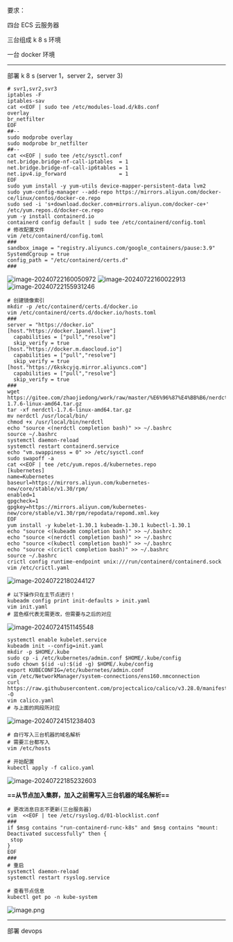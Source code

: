 要求：

四台 ECS 云服务器

三台组成 k 8 s 环境

一台 docker 环境

******
部署 k 8 s (server 1，server 2，server 3)
```shell
# svr1,svr2,svr3
iptables -F
iptables-sav
cat <<EOF | sudo tee /etc/modules-load.d/k8s.conf
overlay
br_netfilter
EOF
##--
sudo modprobe overlay
sudo modprobe br_netfilter
##--
cat <<EOF | sudo tee /etc/sysctl.conf
net.bridge.bridge-nf-call-iptables  = 1   
net.bridge.bridge-nf-call-ip6tables = 1    
net.ipv4.ip_forward                 = 1    
EOF
sudo yum install -y yum-utils device-mapper-persistent-data lvm2
sudo yum-config-manager --add-repo https://mirrors.aliyun.com/docker-ce/linux/centos/docker-ce.repo
sudo sed -i 's+download.docker.com+mirrors.aliyun.com/docker-ce+' /etc/yum.repos.d/docker-ce.repo
yum -y install containerd.io
containerd config default | sudo tee /etc/containerd/config.toml 
# 修改配置文件
vim /etc/containerd/config.toml 
###
sandbox_image = "registry.aliyuncs.com/google_containers/pause:3.9"
SystemdCgroup = true
config_path = "/etc/containerd/certs.d"
###
```
![image-20240722160050972](https://gitee.com/zhaojiedong/img/raw/master/image-20240722160050972.png)
![image-20240722160022913](https://gitee.com/zhaojiedong/img/raw/master/image-20240722160022913.png)
![image-20240722155931246](https://gitee.com/zhaojiedong/img/raw/master/image-20240722155931246.png)
```shell
# 创建镜像索引
mkdir -p /etc/containerd/certs.d/docker.io
vim /etc/containerd/certs.d/docker.io/hosts.toml
###
server = "https://docker.io"
[host."https://docker.1panel.live"]
  capabilities = ["pull","resolve"]
  skip_verify = true
[host."https://docker.m.daocloud.io"]
  capabilities = ["pull","resolve"]
  skip_verify = true
[host."https://6kskcyjq.mirror.aliyuncs.com"]
  capabilities = ["pull","resolve"]
  skip_verify = true
###
wget https://gitee.com/zhaojiedong/work/raw/master/%E6%96%87%E4%BB%B6/nerdctl-1.7.6-linux-amd64.tar.gz
tar -xf nerdctl-1.7.6-linux-amd64.tar.gz 
mv nerdctl /usr/local/bin/
chmod +x /usr/local/bin/nerdctl
echo "source <(nerdctl completion bash)" >> ~/.bashrc
source ~/.bashrc
systemctl daemon-reload
systemctl restart containerd.service
echo "vm.swappiness = 0" >> /etc/sysctl.conf
sudo swapoff -a
cat <<EOF | tee /etc/yum.repos.d/kubernetes.repo
[kubernetes]
name=Kubernetes
baseurl=https://mirrors.aliyun.com/kubernetes-new/core/stable/v1.30/rpm/
enabled=1
gpgcheck=1
gpgkey=https://mirrors.aliyun.com/kubernetes-new/core/stable/v1.30/rpm/repodata/repomd.xml.key
EOF
yum install -y kubelet-1.30.1 kubeadm-1.30.1 kubectl-1.30.1
echo "source <(kubeadm completion bash)" >> ~/.bashrc
echo "source <(nerdctl completion bash)" >> ~/.bashrc
echo "source <(kubectl completion bash)" >> ~/.bashrc
echo "source <(crictl completion bash)" >> ~/.bashrc
source ~/.bashrc
crictl config runtime-endpoint unix:///run/containerd/containerd.sock
vim /etc/crictl.yaml
```
![image-20240722180244127](https://gitee.com/zhaojiedong/img/raw/master/image-20240722180244127.png)
```shell
# 以下操作只在主节点进行！
kubeadm config print init-defaults > init.yaml
vim init.yaml
# 蓝色框代表无需更改，但需要与之后的对应
```
![image-20240724151145548](https://gitee.com/zhaojiedong/img/raw/master/image-20240724151145548.png)
```shell
systemctl enable kubelet.service
kubeadm init --config=init.yaml
mkdir -p $HOME/.kube
sudo cp -i /etc/kubernetes/admin.conf $HOME/.kube/config
sudo chown $(id -u):$(id -g) $HOME/.kube/config
export KUBECONFIG=/etc/kubernetes/admin.conf
vim /etc/NetworkManager/system-connections/ens160.nmconnection 
curl https://raw.githubusercontent.com/projectcalico/calico/v3.28.0/manifests/calico.yaml -O
vim calico.yaml
# 与上面的网段所对应
```
![image-20240724151238403](https://gitee.com/zhaojiedong/img/raw/master/image-20240724151238403.png)
```shell
# 自行写入三台机器的域名解析
# 需要三台都写入
vim /etc/hosts
```
```shell
# 开始配置
kubectl apply -f calico.yaml
```
![image-20240722185232603](https://gitee.com/zhaojiedong/img/raw/master/image-20240722185232603.png)

**==从节点加入集群，加入之前需写入三台机器的域名解析==**

```shell
# 更改消息日志不更新(三台服务器)
vim  <<EOF | tee /etc/rsyslog.d/01-blocklist.conf
###
if $msg contains "run-containerd-runc-k8s" and $msg contains "mount: Deactivated successfully" then {
 stop
}
EOF
###
# 重启
systemctl daemon-reload 
systemctl restart rsyslog.service
```
```shell
# 查看节点信息
kubectl get po -n kube-system
```
![image.png](https://gitee.com/zhaojiedong/img/raw/master/20240906091225.png)

******
部署 devops


